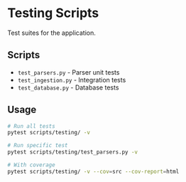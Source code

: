 # Testing Scripts

Test suites for the application.

## Scripts

- `test_parsers.py` - Parser unit tests
- `test_ingestion.py` - Integration tests
- `test_database.py` - Database tests

## Usage

```bash
# Run all tests
pytest scripts/testing/ -v

# Run specific test
pytest scripts/testing/test_parsers.py -v

# With coverage
pytest scripts/testing/ -v --cov=src --cov-report=html
```
